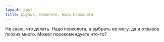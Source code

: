 ```yaml
---
layout: post 
title: Друзья, помогите, надо психолога 
--- 
```

Не знаю, что делать. Надо психолога, а выбрать не могу, да и отзывов плохих много. Может порекомендуете что-то?